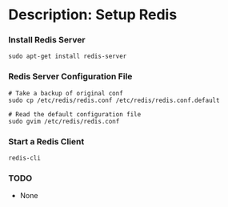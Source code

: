 # Description: Setup Redis

### Install Redis Server
```shell
sudo apt-get install redis-server
```

### Redis Server Configuration File
```shell
# Take a backup of original conf
sudo cp /etc/redis/redis.conf /etc/redis/redis.conf.default

# Read the default configuration file
sudo gvim /etc/redis/redis.conf 
```

### Start a Redis Client
```shell
redis-cli
```

### TODO
* None
